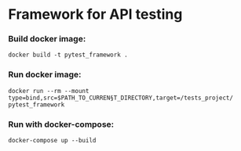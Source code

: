 # Framework for API testing

### Build docker image:
`docker build -t pytest_framework .`

### Run docker image:
`docker run --rm --mount type=bind,src=$PATH_TO_CURREN§T_DIRECTORY,target=/tests_project/ pytest_framework`

### Run with docker-compose:
`docker-compose up --build`